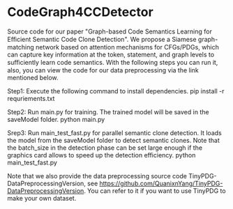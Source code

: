 # CodeGraph4CCDetector

Source code for our paper "Graph-based Code Semantics Learning for Eﬃcient Semantic Code Clone Detection". We propose a Siamese graph-matching network based on attention mechanisms for CFGs/PDGs, which can capture key information at the token, statement, and graph levels to suﬃciently learn code semantics. With the following steps you can run it, also, you can view the code for our data preprocessing via the link mentioned below.

Step1: Execute the following command to install dependencies.
	pip install -r requriements.txt

Step2: Run main.py for training. The trained model will be saved in the saveModel folder.
	python main.py

Srep3: Run main_test_fast.py for parallel semantic clone detection. It loads the model from the saveModel folder to detect semantic clones. Note that the batch_size in the detection phase can be set large enough if the graphics card allows to speed up the detection efficiency. 
	python main_test_fast.py

Note that we also provide the data preprocessing source code TinyPDG-DataPreprocessingVersion, see https://github.com/QuanixnYang/TinyPDG-DataPreprocessingVersion. You can refer to it if you want to use TinyPDG to make your own dataset.
